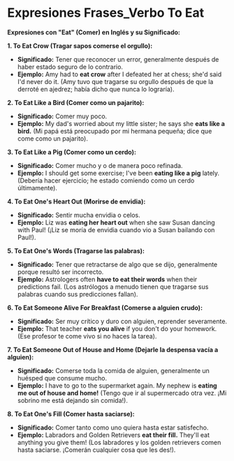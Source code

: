 # Expresiones Frases_Verbo To Eat


**Expresiones con "Eat" (Comer) en Inglés y su Significado:**

**1. To Eat Crow (Tragar sapos comerse el orgullo):**

*   **Significado:** Tener que reconocer un error, generalmente después de haber estado seguro de lo contrario.
*   **Ejemplo:** Amy had to **eat crow** after I defeated her at chess; she'd said I'd never do it. (Amy tuvo que tragarse su orgullo después de que la derroté en ajedrez; había dicho que nunca lo lograría).

**2. To Eat Like a Bird (Comer como un pajarito):**

*   **Significado:** Comer muy poco.
*   **Ejemplo:** My dad's worried about my little sister; he says she **eats like a bird.** (Mi papá está preocupado por mi hermana pequeña; dice que come como un pajarito).

**3. To Eat Like a Pig (Comer como un cerdo):**

*   **Significado:** Comer mucho y o de manera poco refinada.
*   **Ejemplo:** I should get some exercise; I've been **eating like a pig** lately. (Debería hacer ejercicio; he estado comiendo como un cerdo últimamente).

**4. To Eat One's Heart Out (Morirse de envidia):**

*   **Significado:** Sentir mucha envidia o celos.
*   **Ejemplo:** Liz was **eating her heart out** when she saw Susan dancing with Paul! (¡Liz se moría de envidia cuando vio a Susan bailando con Paul!).

**5. To Eat One's Words (Tragarse las palabras):**

*   **Significado:** Tener que retractarse de algo que se dijo, generalmente porque resultó ser incorrecto.
*   **Ejemplo:** Astrologers often **have to eat their words** when their predictions fail. (Los astrólogos a menudo tienen que tragarse sus palabras cuando sus predicciones fallan).

**6. To Eat Someone Alive For Breakfast (Comerse a alguien crudo):**

*   **Significado:** Ser muy crítico y duro con alguien, reprender severamente.
*   **Ejemplo:** That teacher **eats you alive** if you don't do your homework. (Ese profesor te come vivo si no haces la tarea).

**7. To Eat Someone Out of House and Home (Dejarle la despensa vacía a alguien):**

*   **Significado:** Comerse toda la comida de alguien, generalmente un huésped que consume mucho.
*   **Ejemplo:** I have to go to the supermarket again. My nephew is **eating me out of house and home!** (Tengo que ir al supermercado otra vez. ¡Mi sobrino me está dejando sin comida!).

**8. To Eat One's Fill (Comer hasta saciarse):**

*   **Significado:** Comer tanto como uno quiera hasta estar satisfecho.
*   **Ejemplo:** Labradors and Golden Retrievers **eat their fill.** They'll eat anything you give them! (Los labradores y los golden retrievers comen hasta saciarse. ¡Comerán cualquier cosa que les des!).
